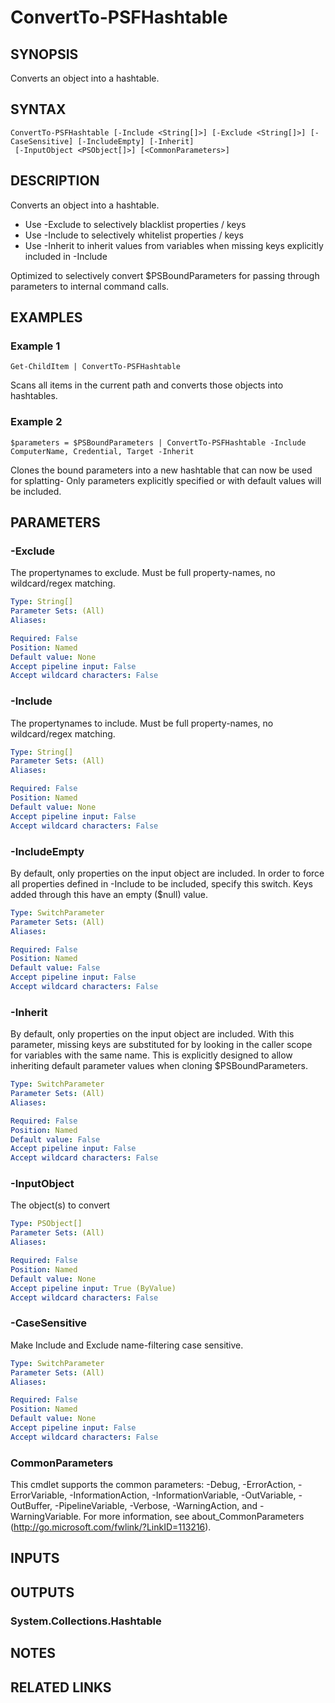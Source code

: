 ﻿---
external help file: PSFramework.dll-Help.xml
Module Name: PSFramework
online version:
schema: 2.0.0
---

# ConvertTo-PSFHashtable

## SYNOPSIS
Converts an object into a hashtable.

## SYNTAX

```
ConvertTo-PSFHashtable [-Include <String[]>] [-Exclude <String[]>] [-CaseSensitive] [-IncludeEmpty] [-Inherit]
 [-InputObject <PSObject[]>] [<CommonParameters>]
```

## DESCRIPTION
Converts an object into a hashtable.

- Use -Exclude to selectively blacklist properties / keys
- Use -Include to selectively whitelist properties / keys
- Use -Inherit to inherit values from variables when missing keys explicitly included in -Include

Optimized to selectively convert $PSBoundParameters for passing through parameters to internal command calls.

## EXAMPLES

### Example 1
```
Get-ChildItem | ConvertTo-PSFHashtable
```

Scans all items in the current path and converts those objects into hashtables.

### Example 2
```
$parameters = $PSBoundParameters | ConvertTo-PSFHashtable -Include ComputerName, Credential, Target -Inherit
```

Clones the bound parameters into a new hashtable that can now be used for splatting-
Only parameters explicitly specified or with default values will be included.

## PARAMETERS

### -Exclude
The propertynames to exclude.
Must be full property-names, no wildcard/regex matching.

```yaml
Type: String[]
Parameter Sets: (All)
Aliases:

Required: False
Position: Named
Default value: None
Accept pipeline input: False
Accept wildcard characters: False
```

### -Include
The propertynames to include.
Must be full property-names, no wildcard/regex matching.

```yaml
Type: String[]
Parameter Sets: (All)
Aliases:

Required: False
Position: Named
Default value: None
Accept pipeline input: False
Accept wildcard characters: False
```

### -IncludeEmpty
By default, only properties on the input object are included.
In order to force all properties defined in -Include to be included, specify this switch.
Keys added through this have an empty ($null) value.

```yaml
Type: SwitchParameter
Parameter Sets: (All)
Aliases:

Required: False
Position: Named
Default value: False
Accept pipeline input: False
Accept wildcard characters: False
```

### -Inherit
By default, only properties on the input object are included.
With this parameter, missing keys are substituted for by looking in the caller scope for variables with the same name.
This is explicitly designed to allow inheriting default parameter values when cloning $PSBoundParameters.

```yaml
Type: SwitchParameter
Parameter Sets: (All)
Aliases:

Required: False
Position: Named
Default value: False
Accept pipeline input: False
Accept wildcard characters: False
```

### -InputObject
The object(s) to convert

```yaml
Type: PSObject[]
Parameter Sets: (All)
Aliases:

Required: False
Position: Named
Default value: None
Accept pipeline input: True (ByValue)
Accept wildcard characters: False
```

### -CaseSensitive
Make Include and Exclude name-filtering case sensitive.

```yaml
Type: SwitchParameter
Parameter Sets: (All)
Aliases:

Required: False
Position: Named
Default value: None
Accept pipeline input: False
Accept wildcard characters: False
```

### CommonParameters
This cmdlet supports the common parameters: -Debug, -ErrorAction, -ErrorVariable, -InformationAction, -InformationVariable, -OutVariable, -OutBuffer, -PipelineVariable, -Verbose, -WarningAction, and -WarningVariable. For more information, see about_CommonParameters (http://go.microsoft.com/fwlink/?LinkID=113216).

## INPUTS

## OUTPUTS

### System.Collections.Hashtable
## NOTES

## RELATED LINKS
